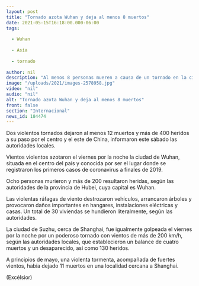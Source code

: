 ```yaml
---
layout: post
title: "Tornado azota Wuhan y deja al menos 8 muertos"
date: 2021-05-15T16:18:00.000-06:00
tags:
  
  - Wuhan
  
  - Asia
  
  - tornado
  
author: nil
description: "Al menos 8 personas mueren a causa de un tornado en la ciudad china de Wuhan, epicentro del covid-19, mientras que otras 4 personas fallecen en la localidad de Suzhu por otro tornado"
image: "/uploads/2021/images-2578958.jpg"
video: "nil"
audio: "nil"
alt: "Tornado azota Wuhan y deja al menos 8 muertos"
front: false
section: "Internacional"
news_id: 184474
---
```


Dos violentos tornados dejaron al menos 12 muertos y más de 400 heridos a su paso por el centro y el este de China, informaron este sábado las autoridades locales.

Vientos violentos azotaron el viernes por la noche la ciudad de Wuhan, situada en el centro del país y conocida por ser el lugar donde se registraron los primeros casos de coronavirus a finales de 2019.

Ocho personas murieron y más de 200 resultaron heridas, según las autoridades de la provincia de Hubei, cuya capital es Wuhan.

Las violentas ráfagas de viento destrozaron vehículos, arrancaron árboles y provocaron daños importantes en hangares, instalaciones eléctricas y casas. Un total de 30 viviendas se hundieron literalmente, según las autoridades.

La ciudad de Suzhu, cerca de Shanghai, fue igualmente golpeada el viernes por la noche por un poderoso tornado con vientos de más de 200 km/h, según las autoridades locales, que establecieron un balance de cuatro muertos y un desaparecido, así como 130 heridos.

A principios de mayo, una violenta tormenta, acompañada de fuertes vientos, había dejado 11 muertos en una localidad cercana a Shanghai.

(Excélsior)